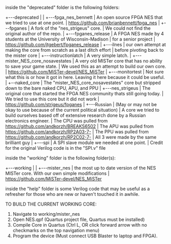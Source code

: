 inside the "deprecated" folder is the following folders:

+---deprecated
|
|
+---fpga_nes_bennett
|	An open source FPGA NES that we tried to use at one point.
|	https://github.com/brianbennett/fpga_nes
|
+---fpganes
|	A fork of the "nes_strigeus" core.
|	We could not find the original author of the repo.
|
+---fpganes_release
|	A FPGA NES made by 4 students at the University of Wisconsin-Madison
|	for a senior project
|	https://github.com/jtgebert/fpganes_release
|
+---ilnes
|	our own attempt at making the core from scratch as a last ditch effort
|	before pivoting back to the mister core
|
+---instructionlatch
|	A very simple latch.
|
+---mister_NES_core_nosavestates
|	A very old MISTer core that has no ability to save your game state.
|	We used this as an attempt to build our own core.
|	https://github.com/MiSTer-devel/NES_MiSTer
|
+---monitortest
|	Not sure what this is or how it got in here. Leaving it here because it could be useful.
|
+--naked_core
|	The "mister_NES_core_nosavestates" core but stripped down to the bare naked CPU, APU, and PPU
|
+---nes_strigeus
|	The original core that started the FPGA NES community thats still going today. 
|	We tried to use this core but it did not work
|	https://github.com/strigeus/fpganes
|
+---Russian
|	(May or may not be okay to use because of the current political situation)
|	A core we tried to build ourselves based off of extensive research done by a Russian electronics engineer.
|	The CPU was pulled from https://github.com/andkorzh/BREAKS6502
|	The APU was pulled from https://github.com/andkorzh/RP2A03-7-
|	The PPU was pulled from https://github.com/andkorzh/RP2C02-7-
|	All 3 were made by the same brilliant guy
|
+---spi
|	A SPI slave module we needed at one point.
|	Credit for the original Verilog code is in the "SPI.v" file

inside the "working" folder is the following folder(s):

+---working
|
|
+---mister_nes
|	the most up to date version of the NES MISTer core. With our own simple modifications
|	https://github.com/MiSTer-devel/NES_MiSTer

inside the "help" folder is some Verilog code that may be useful as a refresher for those who are new or haven't touched it in awhile.

TO BUILD THE CURRENT WORKING CORE:
1. Navigate to working/mister_nes
2. Open NES.qpf (Quartus project file, Quartus must be installed)
3. Compile Core in Quartus (Ctrl L, OR click forward arrow with no checkmarks on the top navigation menu)
4. Program the device (Must connect USB Blaster to laptop and FPGA). 
